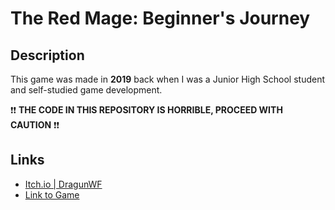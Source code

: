 # The Red Mage: Beginner's Journey

## Description

This game was made in **2019** back when I was a Junior High School student and self-studied game development.

❗❗ **THE CODE IN THIS REPOSITORY IS HORRIBLE, PROCEED WITH CAUTION** ❗❗

## Links

- [Itch.io | DragunWF](https://dragunwf.itch.io/)
- [Link to Game](https://dragunwf.itch.io/the-red-mage-beginners-journey)
